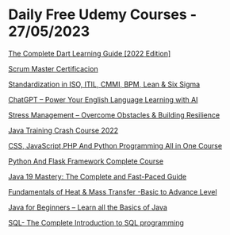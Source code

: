 # Daily Free Udemy Courses - 27/05/2023

[The Complete Dart Learning Guide [2022 Edition]](https://www.udemy.com/course/dart-learning-guide/?couponCode=MY2-2023)
[Scrum Master Certificacion](https://www.udemy.com/course/scrum-master-certificacion-z/?couponCode=A94C51ECB66FF1E2C5EA)
[Standardization in ISO, ITIL, CMMI, BPM, Lean & Six Sigma](https://www.udemy.com/course/standardization-in-iso-itil-cmmi-bpm-lean-six-sigma/?couponCode=BD9A6F7C94249DC35771)
[ChatGPT – Power Your English Language Learning with AI](https://www.udemy.com/course/chatgpt-you-can-learn-english-using-chatgpt/?couponCode=621FBEAEA72BE522160E)
[Stress Management – Overcome Obstacles & Building Resilience](https://www.udemy.com/course/overcoming-obstacles-and-building-resilience-manage-stress/?couponCode=06C6132A343B2809E5AB)
[Java Training Crash Course 2022](https://www.udemy.com/course/java-training-crash-course-2022/?couponCode=D7A8720260C74AA4CFCD)
[CSS, JavaScript,PHP And Python Programming All in One Course](https://www.udemy.com/course/css-javascriptphp-and-python-programming-all-in-one-course/?couponCode=5D97DD656FFBF140A794)
[Python And Flask Framework Complete Course](https://www.udemy.com/course/flask-framework-complete-course-for-beginners/?couponCode=A8740017206EEC83BEA9)
[Java 19 Mastery: The Complete and Fast-Paced Guide](https://www.udemy.com/course/java-groundup/?couponCode=177377D7E3E61FAF3975)
[Fundamentals of Heat & Mass Transfer -Basic to Advance Level](https://www.udemy.com/course/fundamentals-of-heat-masstransfer-basic-to-advance-level/?couponCode=0BA2840ECC46409371B0)
[Java for Beginners – Learn all the Basics of Java](https://www.udemy.com/course/java-for-beginners-learn-all-the-basics-of-java/?couponCode=6AD677331356A6D38996)
[SQL- The Complete Introduction to SQL programming](https://www.udemy.com/course/sql-the-complete-introduction-to-sql-programming/?couponCode=E84533302BCE1BF24F80)
